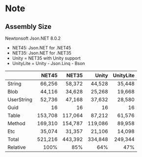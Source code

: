 # Note

## Assembly Size

Newtonsoft Json.NET 8.0.2
- NET45: Json.NET for .NET45
- NET35: Json.NET for .NET35
- Unity = NET35 with Unity support
- UnityLite = Unity - Json.Linq - Bson

|            | NET45   | NET35   | Unity   | UnityLite |
| :--------- | ------: | ------: | ------: | --------: |
| String     |  66,256 |  58,372 |  44,528 |    35,448 |
| Blob       |  44,116 |  34,628 |  25,268 |    19,668 |
| UserString |  52,736 |  47,168 |  37,632 |    28,580 |
| Guid       |      16 |      16 |      16 |        16 |
| Table      | 153,708 | 117,064 |  87,212 |    61,576 |
| Method     | 169,310 | 154,787 | 119,086 |    89,958 |
| Etc        |  35,074 |  31,357 |  21,106 |    14,098 |
| Total      | 521,216 | 443,392 | 334,848 |   249,344 |
| Relative   |    100% |     85% |     64% |       47% |
